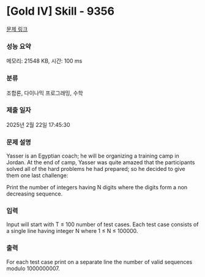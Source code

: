 # [Gold IV] Skill - 9356 

[문제 링크](https://www.acmicpc.net/problem/9356) 

### 성능 요약

메모리: 21548 KB, 시간: 100 ms

### 분류

조합론, 다이나믹 프로그래밍, 수학

### 제출 일자

2025년 2월 22일 17:45:30

### 문제 설명

<p>Yasser is an Egyptian coach; he will be organizing a training camp in Jordan. At the end of camp, Yasser was quite amazed that the participants solved all of the hard problems he had prepared; so he decided to give them one last challenge:</p>

<p>Print the number of integers having N digits where the digits form a non decreasing sequence.</p>

### 입력 

 <p>Input will start with T ≤ 100 number of test cases. Each test case consists of a single line having integer N where 1 ≤ N ≤ 100000.</p>

<p> </p>

### 출력 

 <p>For each test case print on a separate line the number of valid sequences modulo 1000000007.</p>

